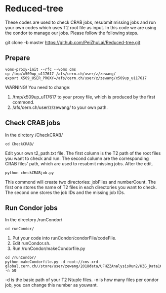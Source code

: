 # Reduced-tree
These codes are used to check CRAB jobs, resubmit missing jobs and run your own codes which uses T2 root file as input. In this code we are using the condor to manage our jobs. Please follow the following steps.

git clone -b master https://github.com/PeiZhuLai/Reduced-tree.git

## Prepare
```
voms-proxy-init --rfc --voms cms
cp /tmp/x509up_u117617 /afs/cern.ch/user/z/zewang/
export X509_USER_PROXY=/afs/cern.ch/user/z/zewang/x509up_u117617
```
WARNING!
You need to change:
1. /tmp/x509up_u117617 to your proxy file, which is produced by the first commond.
2. /afs/cern.ch/user/z/zewang/ to your own path.

## Check CRAB jobs
In the dirctory /CheckCRAB/
```
cd CheckCRAB/
```
Edit your own t2_path.txt file. The first column is the T2 path of the root files you want to check and run. The second column are the corresponding CRAB files' path, which are used to resubmit missing jobs.
After the edit.
```
python checkCRABjob.py
```
This commond will create two directories: jobFiles and numberCount. The first one stores the name of T2 files in each directories you want to check. The second one stores the job IDs and the missing job IDs.

## Run Condor jobs
In the directory /runCondor/
```
cd runCondor/
```
1. Put your code into runCondor/condorFile/codeFile.
2. Edit runCondor.sh.
3. Run /runCondor/makeCondorfile.py
```
cd /runCondor/
python makeCondorfile.py -d root://cms-xrd-global.cern.ch//store/user/zewang/2018data/UFHZZAnalysisRun2/HZG_Data16/DoubleEG/ -n 50
```
-d is the basic path of your T2 Ntuple files. -n is how many files per condor job, you can change this number as youwant.

